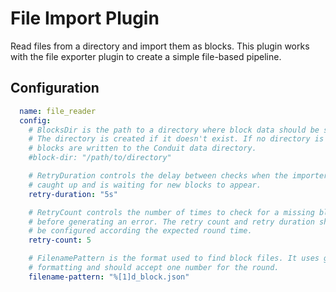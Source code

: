 # File Import Plugin

Read files from a directory and import them as blocks. This plugin works with the file exporter plugin to create a simple file-based pipeline.

## Configuration
```yml @sample.yaml
  name: file_reader
  config:
    # BlocksDir is the path to a directory where block data should be stored.
    # The directory is created if it doesn't exist. If no directory is provided
    # blocks are written to the Conduit data directory.
    #block-dir: "/path/to/directory"

    # RetryDuration controls the delay between checks when the importer has
    # caught up and is waiting for new blocks to appear.
    retry-duration: "5s"

    # RetryCount controls the number of times to check for a missing block
    # before generating an error. The retry count and retry duration should
    # be configured according the expected round time.
    retry-count: 5

    # FilenamePattern is the format used to find block files. It uses go string
    # formatting and should accept one number for the round.
    filename-pattern: "%[1]d_block.json"
```
